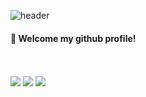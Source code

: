 ![header](https://capsule-render.vercel.app/api?type=waving&color=blue&height=300&section=header&text=Koo's%20Website&fontSize=90)

####  :wave: Welcome my github profile!

 <br/>
 <br/>

<img src="https://img.shields.io/badge/JAVA-007396?style=for-the-badge&logo=java&logoColor=white">
<img src="https://img.shields.io/badge/github-181717?style=for-the-badge&logo=github&logoColor=white">
<img src="https://img.shields.io/badge/python-3776AB?style=for-the-badge&logo=Python&logoColor=white">

